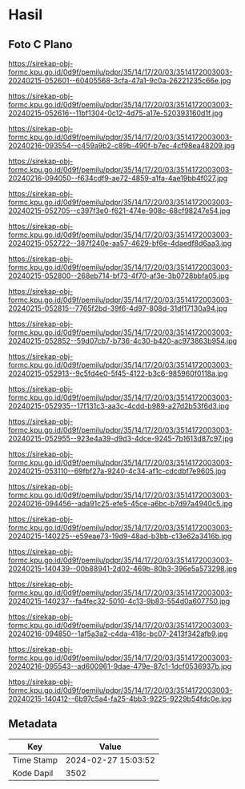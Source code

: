 # Hasil

## Foto C Plano

https://sirekap-obj-formc.kpu.go.id/0d9f/pemilu/pdpr/35/14/17/20/03/3514172003003-20240215-052601--60405568-3cfa-47a1-9c0a-26221235c66e.jpg

https://sirekap-obj-formc.kpu.go.id/0d9f/pemilu/pdpr/35/14/17/20/03/3514172003003-20240215-052616--11bf1304-0c12-4d75-a17e-520393160d1f.jpg

https://sirekap-obj-formc.kpu.go.id/0d9f/pemilu/pdpr/35/14/17/20/03/3514172003003-20240216-093554--c459a9b2-c89b-490f-b7ec-4cf98ea48209.jpg

https://sirekap-obj-formc.kpu.go.id/0d9f/pemilu/pdpr/35/14/17/20/03/3514172003003-20240216-094050--f634cdf9-ae72-4859-a1fa-4ae19bb4f027.jpg

https://sirekap-obj-formc.kpu.go.id/0d9f/pemilu/pdpr/35/14/17/20/03/3514172003003-20240215-052705--c397f3e0-f621-474e-908c-68cf98247e54.jpg

https://sirekap-obj-formc.kpu.go.id/0d9f/pemilu/pdpr/35/14/17/20/03/3514172003003-20240215-052722--387f240e-aa57-4629-bf6e-4daedf8d6aa3.jpg

https://sirekap-obj-formc.kpu.go.id/0d9f/pemilu/pdpr/35/14/17/20/03/3514172003003-20240215-052800--268eb714-bf73-4f70-af3e-3b0728bbfa05.jpg

https://sirekap-obj-formc.kpu.go.id/0d9f/pemilu/pdpr/35/14/17/20/03/3514172003003-20240215-052815--7765f2bd-39f6-4d97-808d-31df17130a94.jpg

https://sirekap-obj-formc.kpu.go.id/0d9f/pemilu/pdpr/35/14/17/20/03/3514172003003-20240215-052852--59d07cb7-b736-4c30-b420-ac973863b954.jpg

https://sirekap-obj-formc.kpu.go.id/0d9f/pemilu/pdpr/35/14/17/20/03/3514172003003-20240215-052913--9c5fd4e0-5f45-4122-b3c6-985960f0118a.jpg

https://sirekap-obj-formc.kpu.go.id/0d9f/pemilu/pdpr/35/14/17/20/03/3514172003003-20240215-052935--17f131c3-aa3c-4cdd-b989-a27d2b53f6d3.jpg

https://sirekap-obj-formc.kpu.go.id/0d9f/pemilu/pdpr/35/14/17/20/03/3514172003003-20240215-052955--923e4a39-d9d3-4dce-9245-7b1613d87c97.jpg

https://sirekap-obj-formc.kpu.go.id/0d9f/pemilu/pdpr/35/14/17/20/03/3514172003003-20240215-053110--69fbf27a-9240-4c34-af1c-cdcdbf7e9605.jpg

https://sirekap-obj-formc.kpu.go.id/0d9f/pemilu/pdpr/35/14/17/20/03/3514172003003-20240216-094456--ada91c25-efe5-45ce-a6bc-b7d97a4940c5.jpg

https://sirekap-obj-formc.kpu.go.id/0d9f/pemilu/pdpr/35/14/17/20/03/3514172003003-20240215-140225--e59eae73-19d9-48ad-b3bb-c13e62a3416b.jpg

https://sirekap-obj-formc.kpu.go.id/0d9f/pemilu/pdpr/35/14/17/20/03/3514172003003-20240215-140439--00b88941-2d02-469b-80b3-396e5a573298.jpg

https://sirekap-obj-formc.kpu.go.id/0d9f/pemilu/pdpr/35/14/17/20/03/3514172003003-20240215-140237--fa4fec32-5010-4c13-9b83-554d0a607750.jpg

https://sirekap-obj-formc.kpu.go.id/0d9f/pemilu/pdpr/35/14/17/20/03/3514172003003-20240216-094850--1af5a3a2-c4da-418c-bc07-2413f342afb9.jpg

https://sirekap-obj-formc.kpu.go.id/0d9f/pemilu/pdpr/35/14/17/20/03/3514172003003-20240216-095543--ad600961-9dae-479e-87c1-1dcf0536937b.jpg

https://sirekap-obj-formc.kpu.go.id/0d9f/pemilu/pdpr/35/14/17/20/03/3514172003003-20240215-140412--6b97c5a4-fa25-4bb3-9225-9229b54fdc0e.jpg


## Metadata

| Key        | Value               |
| ---------- | ------------------- |
| Time Stamp | 2024-02-27 15:03:52 |
| Kode Dapil | 3502                |



